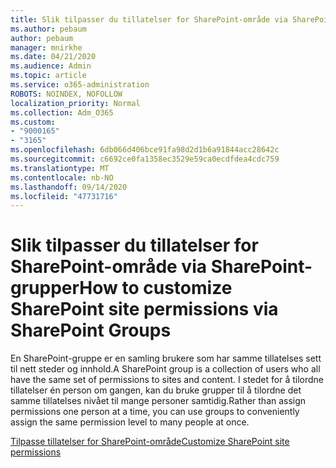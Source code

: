 ```yaml
---
title: Slik tilpasser du tillatelser for SharePoint-område via SharePoint-grupper
ms.author: pebaum
author: pebaum
manager: mnirkhe
ms.date: 04/21/2020
ms.audience: Admin
ms.topic: article
ms.service: o365-administration
ROBOTS: NOINDEX, NOFOLLOW
localization_priority: Normal
ms.collection: Adm_O365
ms.custom:
- "9000165"
- "3165"
ms.openlocfilehash: 6db066d406bce91fa98d2d1b6a91844acc28642c
ms.sourcegitcommit: c6692ce0fa1358ec3529e59ca0ecdfdea4cdc759
ms.translationtype: MT
ms.contentlocale: nb-NO
ms.lasthandoff: 09/14/2020
ms.locfileid: "47731716"
---
```

# <a name="how-to-customize-sharepoint-site-permissions-via-sharepoint-groups"></a><span data-ttu-id="9caed-102">Slik tilpasser du tillatelser for SharePoint-område via SharePoint-grupper</span><span class="sxs-lookup"><span data-stu-id="9caed-102">How to customize SharePoint site permissions via SharePoint Groups</span></span> 

<span data-ttu-id="9caed-103">En SharePoint-gruppe er en samling brukere som har samme tillatelses sett til nett steder og innhold.</span><span class="sxs-lookup"><span data-stu-id="9caed-103">A SharePoint group is a collection of users who all have the same set of permissions to sites and content.</span></span> <span data-ttu-id="9caed-104">I stedet for å tilordne tillatelser én person om gangen, kan du bruke grupper til å tilordne det samme tillatelses nivået til mange personer samtidig.</span><span class="sxs-lookup"><span data-stu-id="9caed-104">Rather than assign permissions one person at a time, you can use groups to conveniently assign the same permission level to many people at once.</span></span>

[<span data-ttu-id="9caed-105">Tilpasse tillatelser for SharePoint-område</span><span class="sxs-lookup"><span data-stu-id="9caed-105">Customize SharePoint site permissions</span></span>](https://docs.microsoft.com/sharepoint/customize-sharepoint-site-permissions)